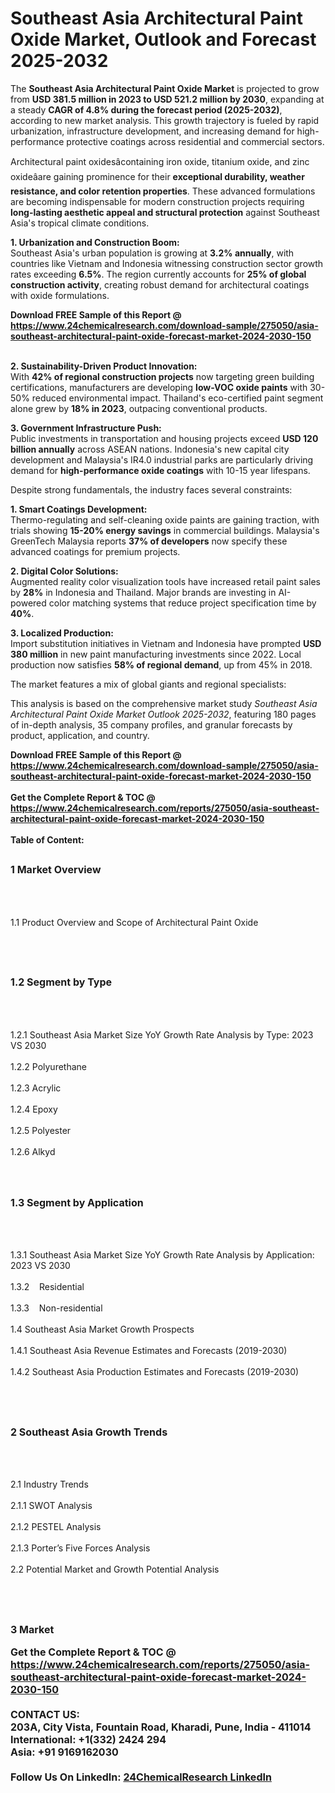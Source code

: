 <h1>Southeast Asia Architectural Paint Oxide Market, Outlook and Forecast 2025-2032</h1><p>The <strong>Southeast Asia Architectural Paint Oxide Market</strong> is projected to grow from <strong>USD 381.5 million in 2023 to USD 521.2 million by 2030</strong>, expanding at a steady <strong>CAGR of 4.8% during the forecast period (2025-2032)</strong>, according to new market analysis. This growth trajectory is fueled by rapid urbanization, infrastructure development, and increasing demand for high-performance protective coatings across residential and commercial sectors.</p><p>Architectural paint oxidesâcontaining iron oxide, titanium oxide, and zinc oxideâare gaining prominence for their <strong>exceptional durability, weather resistance, and color retention properties</strong>. These advanced formulations are becoming indispensable for modern construction projects requiring <strong>long-lasting aesthetic appeal and structural protection</strong> against Southeast Asia's tropical climate conditions.</p><p><strong>1. Urbanization and Construction Boom:</strong><br>
Southeast Asia's urban population is growing at <strong>3.2% annually</strong>, with countries like Vietnam and Indonesia witnessing construction sector growth rates exceeding <strong>6.5%</strong>. The region currently accounts for <strong>25% of global construction activity</strong>, creating robust demand for architectural coatings with oxide formulations.</p><div><b>Download FREE Sample of this Report @ 
            <a href="https://www.24chemicalresearch.com/download-sample/275050/asia-southeast-architectural-paint-oxide-forecast-market-2024-2030-150">
            https://www.24chemicalresearch.com/download-sample/275050/asia-southeast-architectural-paint-oxide-forecast-market-2024-2030-150</a></b></div><br><p><strong>2. Sustainability-Driven Product Innovation:</strong><br>
With <strong>42% of regional construction projects</strong> now targeting green building certifications, manufacturers are developing <strong>low-VOC oxide paints</strong> with 30-50% reduced environmental impact. Thailand's eco-certified paint segment alone grew by <strong>18% in 2023</strong>, outpacing conventional products.</p><p><strong>3. Government Infrastructure Push:</strong><br>
Public investments in transportation and housing projects exceed <strong>USD 120 billion annually</strong> across ASEAN nations. Indonesia's new capital city development and Malaysia's IR4.0 industrial parks are particularly driving demand for <strong>high-performance oxide coatings</strong> with 10-15 year lifespans.</p><p>Despite strong fundamentals, the industry faces several constraints:</p><p><strong>1. Smart Coatings Development:</strong><br>
Thermo-regulating and self-cleaning oxide paints are gaining traction, with trials showing <strong>15-20% energy savings</strong> in commercial buildings. Malaysia's GreenTech Malaysia reports <strong>37% of developers</strong> now specify these advanced coatings for premium projects.</p><p><strong>2. Digital Color Solutions:</strong><br>
Augmented reality color visualization tools have increased retail paint sales by <strong>28%</strong> in Indonesia and Thailand. Major brands are investing in AI-powered color matching systems that reduce project specification time by <strong>40%</strong>.</p><p><strong>3. Localized Production:</strong><br>
Import substitution initiatives in Vietnam and Indonesia have prompted <strong>USD 380 million</strong> in new paint manufacturing investments since 2022. Local production now satisfies <strong>58% of regional demand</strong>, up from 45% in 2018.</p><p>The market features a mix of global giants and regional specialists:</p><p>This analysis is based on the comprehensive market study <em>Southeast Asia Architectural Paint Oxide Market Outlook 2025-2032</em>, featuring 180 pages of in-depth analysis, 35 company profiles, and granular forecasts by product, application, and country.</p><div><b>Download FREE Sample of this Report @ 
            <a href="https://www.24chemicalresearch.com/download-sample/275050/asia-southeast-architectural-paint-oxide-forecast-market-2024-2030-150">
            https://www.24chemicalresearch.com/download-sample/275050/asia-southeast-architectural-paint-oxide-forecast-market-2024-2030-150</a></b></div><br><div><b>Get the Complete Report & TOC @ 
            <a href="https://www.24chemicalresearch.com/reports/275050/asia-southeast-architectural-paint-oxide-forecast-market-2024-2030-150">
            https://www.24chemicalresearch.com/reports/275050/asia-southeast-architectural-paint-oxide-forecast-market-2024-2030-150</a></b></div><br>
            <b>Table of Content:</b><p><h2><span style="font-size:16px"><strong>1 Market Overview&nbsp;&nbsp; &nbsp;</strong></span></h2><br />
<br />
<p>1.1 Product Overview and Scope of Architectural Paint Oxide&nbsp;</p><br />
<br />
<h2><strong><span style="font-size:16px">1.2 Segment by Type&nbsp;&nbsp; &nbsp;</span></strong></h2><br />
<br />
<p>1.2.1 Southeast Asia Market Size YoY Growth Rate Analysis by Type: 2023 VS 2030&nbsp;&nbsp; &nbsp;<br /><br />
1.2.2 Polyurethane&nbsp;&nbsp; &nbsp;<br /><br />
1.2.3 Acrylic<br /><br />
1.2.4 Epoxy<br /><br />
1.2.5 Polyester<br /><br />
1.2.6 Alkyd<br /><br />
<br />
<h2><span style="font-size:16px"><strong>1.3 Segment by Application&nbsp;&nbsp;</strong></span></h2><br />
<br />
<p>1.3.1 Southeast Asia Market Size YoY Growth Rate Analysis by Application: 2023 VS 2030&nbsp;&nbsp; &nbsp;<br /><br />
1.3.2&nbsp;&nbsp; &nbsp;Residential<br /><br />
1.3.3&nbsp;&nbsp; &nbsp;Non-residential<br /><br />
1.4 Southeast Asia Market Growth Prospects&nbsp;&nbsp; &nbsp;<br /><br />
1.4.1 Southeast Asia Revenue Estimates and Forecasts (2019-2030)&nbsp;&nbsp; &nbsp;<br /><br />
1.4.2 Southeast Asia Production Estimates and Forecasts (2019-2030)&nbsp;&nbsp;</p><br />
<br />
<h2><span style="font-size:16px"><strong>2 Southeast Asia Growth Trends&nbsp;&nbsp; &nbsp;</strong></span></h2><br />
<br />
<p>2.1 Industry Trends&nbsp;&nbsp; &nbsp;<br /><br />
2.1.1 SWOT Analysis&nbsp;&nbsp; &nbsp;<br /><br />
2.1.2 PESTEL Analysis&nbsp;&nbsp; &nbsp;<br /><br />
2.1.3 Porter&rsquo;s Five Forces Analysis&nbsp;&nbsp; &nbsp;<br /><br />
2.2 Potential Market and Growth Potential Analysis&nbsp;&nbsp; &nbsp;</p><br />
<br />
<h2><span style="font-size:16px"><strong>3 Market </p><div><b>Get the Complete Report & TOC @ 
            <a href="https://www.24chemicalresearch.com/reports/275050/asia-southeast-architectural-paint-oxide-forecast-market-2024-2030-150">
            https://www.24chemicalresearch.com/reports/275050/asia-southeast-architectural-paint-oxide-forecast-market-2024-2030-150</a></b></div><br><b>CONTACT US:</b><br>
            203A, City Vista, Fountain Road, Kharadi, Pune, India - 411014<br>
            International: +1(332) 2424 294<br>
            Asia: +91 9169162030 <br><br>
            Follow Us On LinkedIn: <a href="https://www.linkedin.com/company/24chemicalresearch/">24ChemicalResearch LinkedIn</a>